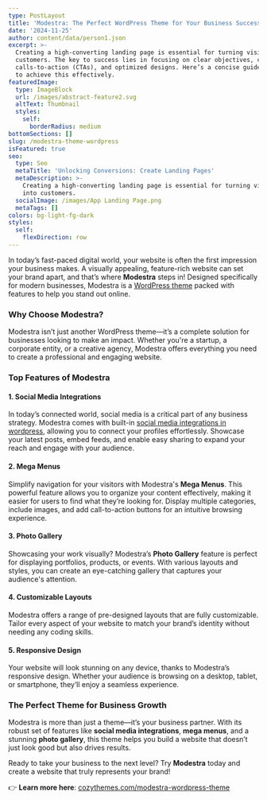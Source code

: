 ```yaml
---
type: PostLayout
title: 'Modestra: The Perfect WordPress Theme for Your Business Success'
date: '2024-11-25'
author: content/data/person1.json
excerpt: >-
  Creating a high-converting landing page is essential for turning visitors into
  customers. The key to success lies in focusing on clear objectives, compelling
  calls-to-action (CTAs), and optimized designs. Here’s a concise guide on how
  to achieve this effectively.
featuredImage:
  type: ImageBlock
  url: /images/abstract-feature2.svg
  altText: Thumbnail
  styles:
    self:
      borderRadius: medium
bottomSections: []
slug: /modestra-theme-wordpress
isFeatured: true
seo:
  type: Seo
  metaTitle: 'Unlocking Conversions: Create Landing Pages'
  metaDescription: >-
    Creating a high-converting landing page is essential for turning visitors
    into customers.
  socialImage: /images/App Landing Page.png
  metaTags: []
colors: bg-light-fg-dark
styles:
  self:
    flexDirection: row
---
```

In today’s fast-paced digital world, your website is often the first impression your business makes. A visually appealing, feature-rich website can set your brand apart, and that’s where **Modestra** steps in! Designed specifically for modern businesses, Modestra is a [WordPress theme](cozythemes.com) packed with features to help you stand out online.

### **Why Choose Modestra?**

Modestra isn’t just another WordPress theme—it’s a complete solution for businesses looking to make an impact. Whether you're a startup, a corporate entity, or a creative agency, Modestra offers everything you need to create a professional and engaging website.

### **Top Features of Modestra**

#### **1. Social Media Integrations**

In today’s connected world, social media is a critical part of any business strategy. Modestra comes with built-in [social media integrations in wordpress](https://cozythemes.com/blog/social-media-plugins-for-wordpress/), allowing you to connect your profiles effortlessly. Showcase your latest posts, embed feeds, and enable easy sharing to expand your reach and engage with your audience.

#### **2. Mega Menus**

Simplify navigation for your visitors with Modestra's **Mega Menus**. This powerful feature allows you to organize your content effectively, making it easier for users to find what they’re looking for. Display multiple categories, include images, and add call-to-action buttons for an intuitive browsing experience.

#### **3. Photo Gallery**

Showcasing your work visually? Modestra’s **Photo Gallery** feature is perfect for displaying portfolios, products, or events. With various layouts and styles, you can create an eye-catching gallery that captures your audience's attention.

#### **4. Customizable Layouts**

Modestra offers a range of pre-designed layouts that are fully customizable. Tailor every aspect of your website to match your brand’s identity without needing any coding skills.

#### **5. Responsive Design**

Your website will look stunning on any device, thanks to Modestra’s responsive design. Whether your audience is browsing on a desktop, tablet, or smartphone, they’ll enjoy a seamless experience.

### **The Perfect Theme for Business Growth**

Modestra is more than just a theme—it’s your business partner. With its robust set of features like **social media integrations**, **mega menus**, and a stunning **photo gallery**, this theme helps you build a website that doesn’t just look good but also drives results.

Ready to take your business to the next level? Try **Modestra** today and create a website that truly represents your brand!

👉 **Learn more here**: [cozythemes.com/modestra-wordpress-theme](https://cozythemes.com/modestra-wordpress-theme/)



